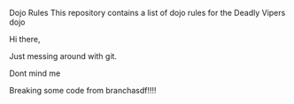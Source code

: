 Dojo Rules
This repository contains a list of dojo rules for the Deadly Vipers dojo

Hi there, 

Just messing around with git.

Dont mind me


Breaking some code from branchasdf!!!!
